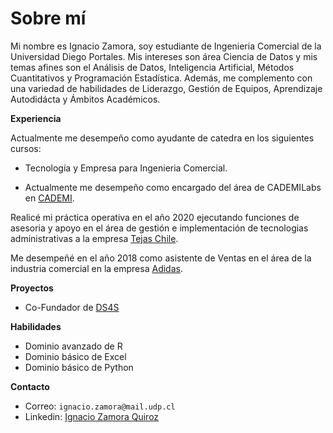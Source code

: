 # Sobre mí

Mi nombre es Ignacio Zamora, soy estudiante de Ingenieria Comercial de la Universidad Diego Portales. Mis intereses son área Ciencia de Datos y mis temas afines son el Análisis de Datos, Inteligencia Artificial, Métodos Cuantitativos y Programación Estadística. Además, me complemento con una variedad de habilidades de Liderazgo, Gestión de Equipos, Aprendizaje Autodidácta y Ámbitos Académicos.

**Experiencia**

Actualmente me desempeño como ayudante de catedra en los siguientes cursos:

* Tecnología y Empresa para Ingenieria Comercial.

* Actualmente me desempeño como encargado del área de CADEMILabs en [CADEMI](https://cademi.org/).

Realicé mi práctica operativa en el año 2020 ejecutando funciones de asesoria y apoyo en el área de gestión e implementación de tecnologias administrativas a la empresa [Tejas Chile](https://www.tejas.cl/).

Me desempeñé en el año 2018 como asistente de Ventas en el área de la industria comercial en la empresa [Adidas](https://www.adidas.cl/).

**Proyectos**

* Co-Fundador de [DS4S](https://www.ds4s.org/)

**Habilidades**

* Dominio avanzado de R
* Dominio básico de Excel
* Dominio básico de Python

**Contacto**

* Correo: `ignacio.zamora@mail.udp.cl`
* Linkedin: [Ignacio Zamora Quiroz](https://www.linkedin.com/in/ignacio-zamora-quiroz-783a05208/)
